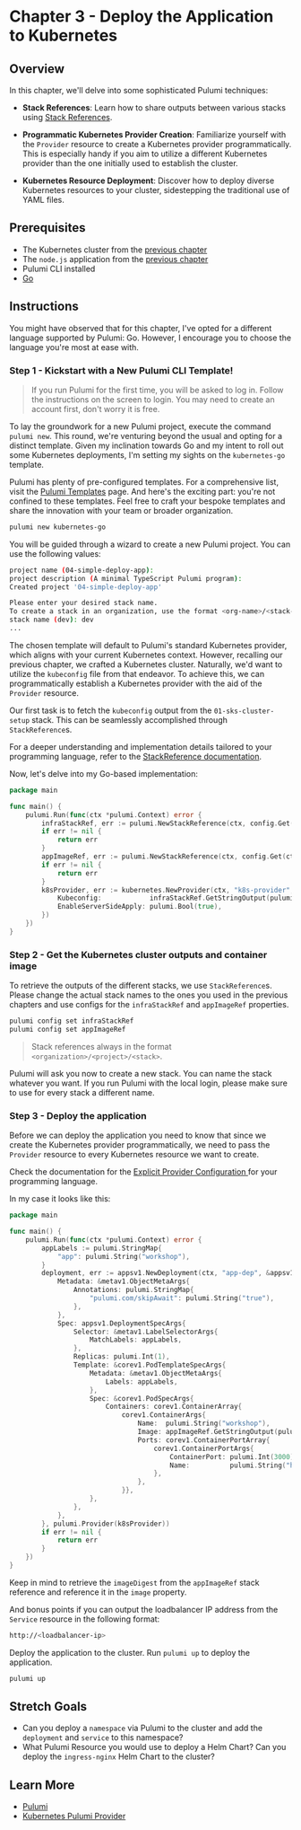 # Chapter 3 - Deploy the Application to Kubernetes

## Overview

In this chapter, we'll delve into some sophisticated Pulumi techniques:

- **Stack References**: Learn how to share outputs between various stacks
  using [Stack References](https://www.pulumi.com/docs/intro/concepts/stack/#stackreferences).

- **Programmatic Kubernetes Provider Creation**: Familiarize yourself with the `Provider` resource to create a
  Kubernetes provider programmatically. This is especially handy if you aim to utilize a different Kubernetes provider
  than the one initially used to establish the cluster.

- **Kubernetes Resource Deployment**: Discover how to deploy diverse Kubernetes resources to your cluster, sidestepping
  the traditional use of YAML files.

## Prerequisites

- The Kubernetes cluster from the [previous chapter](/01-sks-cluster-setup.md)
- The `node.js` application from the [previous chapter](/02-app.md)
- Pulumi CLI installed
- [Go](https://golang.org/doc/install)

## Instructions

You might have observed that for this chapter, I've opted for a different language supported by Pulumi: Go. However, I
encourage you to choose the language you're most at ease with.

### Step 1 - Kickstart with a New Pulumi CLI Template!

> If you run Pulumi for the first time, you will be asked to log in. Follow the instructions on the screen to
> login. You may need to create an account first, don't worry it is free.

To lay the groundwork for a new Pulumi project, execute the command `pulumi new`. This round, we're venturing beyond the
usual and opting for a distinct template. Given my inclination towards Go and my intent to roll out some Kubernetes
deployments, I'm setting my sights on the `kubernetes-go` template.

Pulumi has plenty of pre-configured templates. For a comprehensive list, visit
the [Pulumi Templates](https://www.pulumi.com/templates/) page. And here's the exciting part: you're not confined to
these templates. Feel free to craft your bespoke templates and share the innovation with your team or broader
organization.

```bash
pulumi new kubernetes-go
```

You will be guided through a wizard to create a new Pulumi project. You can use the following values:

```bash
project name (04-simple-deploy-app):
project description (A minimal TypeScript Pulumi program):  
Created project '04-simple-deploy-app'

Please enter your desired stack name.
To create a stack in an organization, use the format <org-name>/<stack-name> (e.g. `acmecorp/dev`).
stack name (dev): dev 
...
```

The chosen template will default to Pulumi's standard Kubernetes provider, which aligns with your current Kubernetes
context. However, recalling our previous chapter, we crafted a Kubernetes cluster. Naturally, we'd want to utilize
the `kubeconfig` file from that endeavor. To achieve this, we can programmatically establish a Kubernetes provider with
the aid of the `Provider` resource.

Our first task is to fetch the `kubeconfig` output from the `01-sks-cluster-setup` stack. This can be seamlessly
accomplished through `StackReference`s.

For a deeper understanding and implementation details tailored to your programming language, refer to
the [StackReference documentation](https://www.pulumi.com/docs/concepts/stack/#stackreferences).

Now, let's delve into my Go-based implementation:

```go
package main

func main() {
	pulumi.Run(func(ctx *pulumi.Context) error {
		infraStackRef, err := pulumi.NewStackReference(ctx, config.Get(ctx, "infraStackRef"), nil)
		if err != nil {
			return err
		}
		appImageRef, err := pulumi.NewStackReference(ctx, config.Get(ctx, "appImageRef"), nil)
		if err != nil {
			return err
		}
		k8sProvider, err := kubernetes.NewProvider(ctx, "k8s-provider", &kubernetes.ProviderArgs{
			Kubeconfig:            infraStackRef.GetStringOutput(pulumi.String("kubeconfig")),
			EnableServerSideApply: pulumi.Bool(true),
		})
	})
}

```

### Step 2 - Get the Kubernetes cluster outputs and container image

To retrieve the outputs of the different stacks, we use `StackReference`s. Please change the actual stack names to the
ones you used in the previous chapters and use configs for the `infraStackRef` and `appImageRef` properties.

```bash
pulumi config set infraStackRef
pulumi config set appImageRef
```

> Stack references always in the format `<organization>/<project>/<stack>`.

Pulumi will ask you now to create a new stack. You can name the stack whatever you want. If you run Pulumi with the
local login, please make sure to use for every stack a different name.

### Step 3 - Deploy the application

Before we can deploy the application you need to know that since we create the Kubernetes provider programmatically, we
need to pass the `Provider` resource to every Kubernetes resource we want to create.

Check the documentation for the [Explicit Provider Configuration
](https://www.pulumi.com/docs/concepts/resources/providers/#explicit-provider-configuration) for your programming
language.

In my case it looks like this:

```go
package main

func main() {
	pulumi.Run(func(ctx *pulumi.Context) error {
		appLabels := pulumi.StringMap{
			"app": pulumi.String("workshop"),
		}
		deployment, err := appsv1.NewDeployment(ctx, "app-dep", &appsv1.DeploymentArgs{
			Metadata: &metav1.ObjectMetaArgs{
				Annotations: pulumi.StringMap{
					"pulumi.com/skipAwait": pulumi.String("true"),
				},
			},
			Spec: appsv1.DeploymentSpecArgs{
				Selector: &metav1.LabelSelectorArgs{
					MatchLabels: appLabels,
				},
				Replicas: pulumi.Int(1),
				Template: &corev1.PodTemplateSpecArgs{
					Metadata: &metav1.ObjectMetaArgs{
						Labels: appLabels,
					},
					Spec: &corev1.PodSpecArgs{
						Containers: corev1.ContainerArray{
							corev1.ContainerArgs{
								Name:  pulumi.String("workshop"),
								Image: appImageRef.GetStringOutput(pulumi.String("imageDigest")),
								Ports: corev1.ContainerPortArray{
									corev1.ContainerPortArgs{
										ContainerPort: pulumi.Int(3000),
										Name:          pulumi.String("http"),
									},
								},
							}},
					},
				},
			},
		}, pulumi.Provider(k8sProvider))
		if err != nil {
			return err
		}
	})
}
```

Keep in mind to retrieve the `imageDigest` from the `appImageRef` stack reference and reference it in the `image`
property.

And bonus points if you can output the loadbalancer IP address from the `Service` resource in the following format:

```bash
http://<loadbalancer-ip>
```

Deploy the application to the cluster. Run `pulumi up` to deploy the application.

```bash
pulumi up
```

## Stretch Goals

- Can you deploy a `namespace` via Pulumi to the cluster and add the `deployment` and `service` to this namespace?
- What Pulumi Resource you would use to deploy a Helm Chart? Can you deploy the `ingress-nginx` Helm Chart to the
  cluster?

## Learn More

- [Pulumi](https://www.pulumi.com/)
- [Kubernetes Pulumi Provider](https://www.pulumi.com/registry/packages/kubernetes/)
